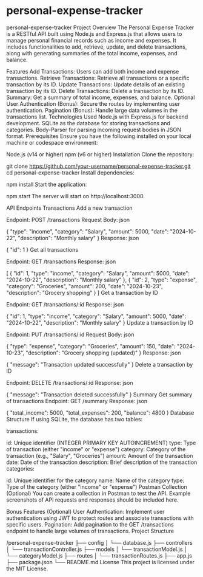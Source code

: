 # personal-expense-tracker
personal-expense-tracker
Project Overview
The Personal Expense Tracker is a RESTful API built using Node.js and Express.js that allows users to manage personal financial records such as income and expenses. It includes functionalities to add, retrieve, update, and delete transactions, along with generating summaries of the total income, expenses, and balance.

Features
Add Transactions: Users can add both income and expense transactions.
Retrieve Transactions: Retrieve all transactions or a specific transaction by its ID.
Update Transactions: Update details of an existing transaction by its ID.
Delete Transactions: Delete a transaction by its ID.
Summary: Get a summary of total income, expenses, and balance.
Optional User Authentication (Bonus): Secure the routes by implementing user authentication.
Pagination (Bonus): Handle large data volumes in the transactions list.
Technologies Used
Node.js with Express.js for backend development.
SQLite as the database for storing transactions and categories.
Body-Parser for parsing incoming request bodies in JSON format.
Prerequisites
Ensure you have the following installed on your local machine or codespace environment:

Node.js (v14 or higher)
npm (v6 or higher)
Installation
Clone the repository:


git clone https://github.com/your-username/personal-expense-tracker.git
cd personal-expense-tracker
Install dependencies:


npm install
Start the application:


npm start
The server will start on http://localhost:3000.

API Endpoints
Transactions
Add a new transaction

Endpoint: POST /transactions
Request Body:
json

{
  "type": "income",
  "category": "Salary",
  "amount": 5000,
  "date": "2024-10-22",
  "description": "Monthly salary"
}
Response:
json

{
  "id": 1
}
Get all transactions

Endpoint: GET /transactions
Response:
json

[
  {
    "id": 1,
    "type": "income",
    "category": "Salary",
    "amount": 5000,
    "date": "2024-10-22",
    "description": "Monthly salary"
  },
  {
    "id": 2,
    "type": "expense",
    "category": "Groceries",
    "amount": 200,
    "date": "2024-10-23",
    "description": "Grocery shopping"
  }
]
Get a transaction by ID

Endpoint: GET /transactions/:id
Response:
json

{
  "id": 1,
  "type": "income",
  "category": "Salary",
  "amount": 5000,
  "date": "2024-10-22",
  "description": "Monthly salary"
}
Update a transaction by ID

Endpoint: PUT /transactions/:id
Request Body:
json

{
  "type": "expense",
  "category": "Groceries",
  "amount": 150,
  "date": "2024-10-23",
  "description": "Grocery shopping (updated)"
}
Response:
json

{
  "message": "Transaction updated successfully"
}
Delete a transaction by ID

Endpoint: DELETE /transactions/:id
Response:
json

{
  "message": "Transaction deleted successfully"
}
Summary
Get summary of transactions
Endpoint: GET /summary
Response:
json

{
  "total_income": 5000,
  "total_expenses": 200,
  "balance": 4800
}
Database Structure
If using SQLite, the database has two tables:

transactions:

id: Unique identifier (INTEGER PRIMARY KEY AUTOINCREMENT)
type: Type of transaction (either "income" or "expense")
category: Category of the transaction (e.g., "Salary", "Groceries")
amount: Amount of the transaction
date: Date of the transaction
description: Brief description of the transaction
categories:

id: Unique identifier for the category
name: Name of the category
type: Type of the category (either "income" or "expense")
Postman Collection (Optional)
You can create a collection in Postman to test the API. Example screenshots of API requests and responses should be included here.

Bonus Features (Optional)
User Authentication: Implement user authentication using JWT to protect routes and associate transactions with specific users.
Pagination: Add pagination to the GET /transactions endpoint to handle large volumes of transactions.
Project Structure

/personal-expense-tracker
├── config
│   └── database.js
├── controllers
│   └── transactionController.js
├── models
│   └── transactionModel.js
│   └── categoryModel.js
├── routes
│   └── transactionRoutes.js
├── app.js
├── package.json
└── README.md
License
This project is licensed under the MIT License.

